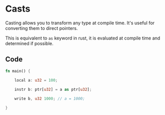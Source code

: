 # Casts

Casting allows you to transform any type at compile time. It's useful for converting them to direct pointers.

This is equivalent to ``as`` keyword in rust, it is evaluated at compile time and determined if possible.

## Code

```rust
fn main() {

    local a: u32 = 100;

    instr b: ptr[u32] = a as ptr[u32];
    
    write b, u32 1000; // a = 1000;

}
```